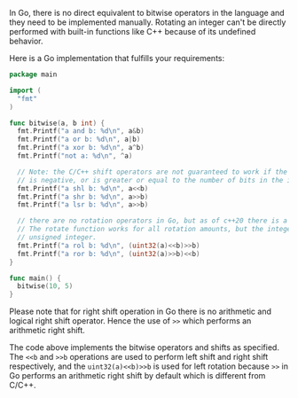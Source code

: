 In Go, there is no direct equivalent to bitwise operators in the language and they need to be implemented manually. Rotating an integer can't be directly performed with built-in functions like C++ because of its undefined behavior.

Here is a Go implementation that fulfills your requirements:

```go
package main

import (
  "fmt"
)

func bitwise(a, b int) {
  fmt.Printf("a and b: %d\n", a&b)
  fmt.Printf("a or b: %d\n", a|b)
  fmt.Printf("a xor b: %d\n", a^b)
  fmt.Printf("not a: %d\n", ^a)

  // Note: the C/C++ shift operators are not guaranteed to work if the shift count (that is, b)
  // is negative, or is greater or equal to the number of bits in the integer being shifted.
  fmt.Printf("a shl b: %d\n", a<<b)
  fmt.Printf("a shr b: %d\n", a>>b)
  fmt.Printf("a lsr b: %d\n", a>>b)

  // there are no rotation operators in Go, but as of c++20 there is a standard-library rotate function.
  // The rotate function works for all rotation amounts, but the integer being rotated must always be an
  // unsigned integer.
  fmt.Printf("a rol b: %d\n", (uint32(a)<<b)>>b)
  fmt.Printf("a ror b: %d\n", (uint32(a)>>b)<<b)
}

func main() {
  bitwise(10, 5)
}
```
Please note that for right shift operation in Go there is no arithmetic and logical right shift operator. Hence the use of `>>` which performs an arithmetic right shift.

The code above implements the bitwise operators and shifts as specified. The `<<b` and `>>b` operations are used to perform left shift and right shift respectively, and the `uint32(a)<<b)>>b` is used for left rotation because `>>` in Go performs an arithmetic right shift by default which is different from C/C++.
